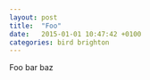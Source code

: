 ```yaml
---
layout: post
title:  "Foo"
date:   2015-01-01 10:47:42 +0100
categories: bird brighton
---
```

Foo bar baz
